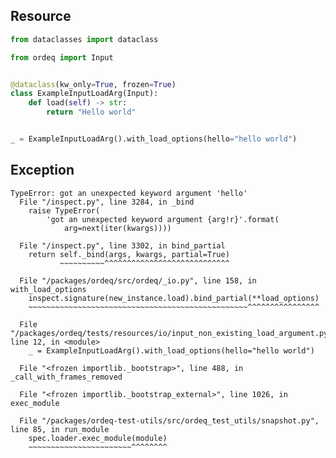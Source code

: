 ## Resource

```python
from dataclasses import dataclass

from ordeq import Input


@dataclass(kw_only=True, frozen=True)
class ExampleInputLoadArg(Input):
    def load(self) -> str:
        return "Hello world"


_ = ExampleInputLoadArg().with_load_options(hello="hello world")

```

## Exception

```text
TypeError: got an unexpected keyword argument 'hello'
  File "/inspect.py", line 3284, in _bind
    raise TypeError(
        'got an unexpected keyword argument {arg!r}'.format(
            arg=next(iter(kwargs))))

  File "/inspect.py", line 3302, in bind_partial
    return self._bind(args, kwargs, partial=True)
           ~~~~~~~~~~^^^^^^^^^^^^^^^^^^^^^^^^^^^^

  File "/packages/ordeq/src/ordeq/_io.py", line 158, in with_load_options
    inspect.signature(new_instance.load).bind_partial(**load_options)
    ~~~~~~~~~~~~~~~~~~~~~~~~~~~~~~~~~~~~~~~~~~~~~~~~~^^^^^^^^^^^^^^^^

  File "/packages/ordeq/tests/resources/io/input_non_existing_load_argument.py", line 12, in <module>
    _ = ExampleInputLoadArg().with_load_options(hello="hello world")

  File "<frozen importlib._bootstrap>", line 488, in _call_with_frames_removed

  File "<frozen importlib._bootstrap_external>", line 1026, in exec_module

  File "/packages/ordeq-test-utils/src/ordeq_test_utils/snapshot.py", line 85, in run_module
    spec.loader.exec_module(module)
    ~~~~~~~~~~~~~~~~~~~~~~~^^^^^^^^

```